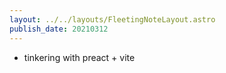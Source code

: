 ```yaml
---
layout: ../../layouts/FleetingNoteLayout.astro
publish_date: 20210312
---
```


- tinkering with preact + vite
